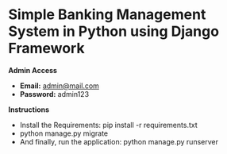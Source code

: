 # Simple Banking Management System in Python using Django Framework

**Admin Access**
- **Email:** admin@mail.com
- **Password:** admin123

**Instructions**
- Install the Requirements: pip install -r requirements.txt
- python manage.py migrate
- And finally, run the application: python manage.py runserver
